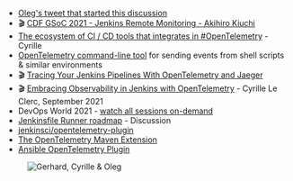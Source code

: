 - [Oleg's tweet that started this discussion](https://twitter.com/oleg_nenashev/status/1417479760435945485)
- 🎬 [CDF GSoC 2021 - Jenkins Remote Monitoring - Akihiro Kiuchi](https://www.youtube.com/watch?v=bBat90NUMsg&t=4788s)
- [The ecosystem of CI / CD tools that integrates in #OpenTelemetry](https://twitter.com/cyrilleleclerc/status/1430070961366257693) - Cyrille
- [OpenTelemetry command-line tool](https://github.com/equinix-labs/otel-cli) for sending events from shell scripts & similar environments
- 🎬 [Tracing Your Jenkins Pipelines With OpenTelemetry and Jaeger](https://www.youtube.com/watch?v=3XzVOxvNpGM)
- 🎬 [Embracing Observability in Jenkins with OpenTelemetry](https://www.devopsworld.com/agenda/session/581459) - Cyrille Le Clerc, September 2021
- DevOps World 2021 - [watch all sessions on-demand](https://www.devopsworld.com/agenda)
- [Jenkinsfile Runner roadmap](https://community.jenkins.io/t/jenkinsfile-runner-roadmap-discussion/583) - Discussion
- [jenkinsci/opentelemetry-plugin](https://github.com/jenkinsci/opentelemetry-plugin)
- [The OpenTelemetry Maven Extension](https://github.com/open-telemetry/opentelemetry-java-contrib/tree/main/maven-extension)
- [Ansible OpenTelemetry Plugin](https://docs.ansible.com/ansible/latest/collections/community/general/opentelemetry_callback.html)

<figure class="richtext-figure richtext-figure--full">
  <img src="https://changelog-assets.s3.amazonaws.com/shipit/shipit-27--cyrille-oleg.jpg" alt="Gerhard, Cyrille & Oleg" loading="lazy">
</figure>